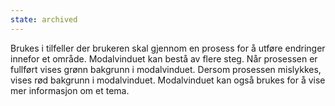 ```yaml
---
state: archived
---
```

Brukes i tilfeller der brukeren skal gjennom en prosess for å utføre endringer innefor et område. Modalvinduet kan bestå av flere steg. Når prosessen er fullført vises grønn bakgrunn i modalvinduet. Dersom prosessen mislykkes, vises rød bakgrunn i modalvinduet. Modalvinduet kan også brukes for å vise mer informasjon om et tema.
